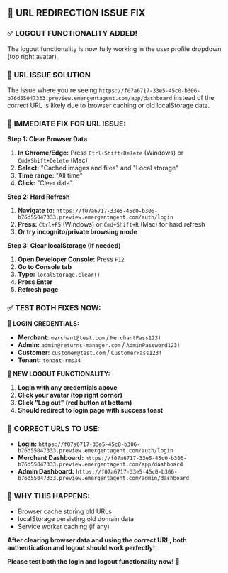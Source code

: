 ## 🔧 URL REDIRECTION ISSUE FIX

### ✅ **LOGOUT FUNCTIONALITY ADDED!**
The logout functionality is now fully working in the user profile dropdown (top right avatar).

### 🚨 **URL ISSUE SOLUTION**

The issue where you're seeing `https://f07a6717-33e5-45c0-b306-b76d55047333.preview.emergentagent.com/app/dashboard` instead of the correct URL is likely due to browser caching or old localStorage data.

### 📱 **IMMEDIATE FIX FOR URL ISSUE:**

**Step 1: Clear Browser Data**
1. **In Chrome/Edge:** Press `Ctrl+Shift+Delete` (Windows) or `Cmd+Shift+Delete` (Mac)
2. **Select:** "Cached images and files" and "Local storage"  
3. **Time range:** "All time"
4. **Click:** "Clear data"

**Step 2: Hard Refresh**
1. **Navigate to:** `https://f07a6717-33e5-45c0-b306-b76d55047333.preview.emergentagent.com/auth/login`
2. **Press:** `Ctrl+F5` (Windows) or `Cmd+Shift+R` (Mac) for hard refresh
3. **Or try incognito/private browsing mode**

**Step 3: Clear localStorage (If needed)**
1. **Open Developer Console:** Press `F12`
2. **Go to Console tab**
3. **Type:** `localStorage.clear()`
4. **Press Enter**
5. **Refresh page**

### ✅ **TEST BOTH FIXES NOW:**

**🔐 LOGIN CREDENTIALS:**
- **Merchant:** `merchant@test.com` / `MerchantPass123!`
- **Admin:** `admin@returns-manager.com` / `AdminPassword123!`  
- **Customer:** `customer@test.com` / `CustomerPass123!`
- **Tenant:** `tenant-rms34`

**🚀 NEW LOGOUT FUNCTIONALITY:**
1. **Login with any credentials above**
2. **Click your avatar (top right corner)**
3. **Click "Log out" (red button at bottom)**
4. **Should redirect to login page with success toast**

### 🎯 **CORRECT URLS TO USE:**
- **Login:** `https://f07a6717-33e5-45c0-b306-b76d55047333.preview.emergentagent.com/auth/login`
- **Merchant Dashboard:** `https://f07a6717-33e5-45c0-b306-b76d55047333.preview.emergentagent.com/app/dashboard`
- **Admin Dashboard:** `https://f07a6717-33e5-45c0-b306-b76d55047333.preview.emergentagent.com/admin/dashboard`

### 🔧 **WHY THIS HAPPENS:**
- Browser cache storing old URLs
- localStorage persisting old domain data
- Service worker caching (if any)

**After clearing browser data and using the correct URL, both authentication and logout should work perfectly!**

**Please test both the login and logout functionality now!** 🎉